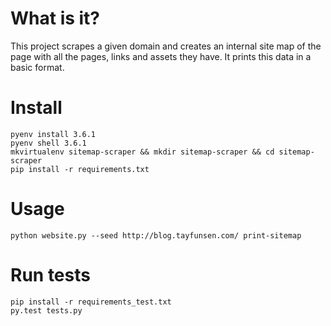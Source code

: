 # What is it?

This project scrapes a given domain and creates an internal site map of the page with all the pages, links and assets they have. It prints this data in a basic format.

# Install

    pyenv install 3.6.1
    pyenv shell 3.6.1
    mkvirtualenv sitemap-scraper && mkdir sitemap-scraper && cd sitemap-scraper
    pip install -r requirements.txt

# Usage

    python website.py --seed http://blog.tayfunsen.com/ print-sitemap

# Run tests

    pip install -r requirements_test.txt
    py.test tests.py
